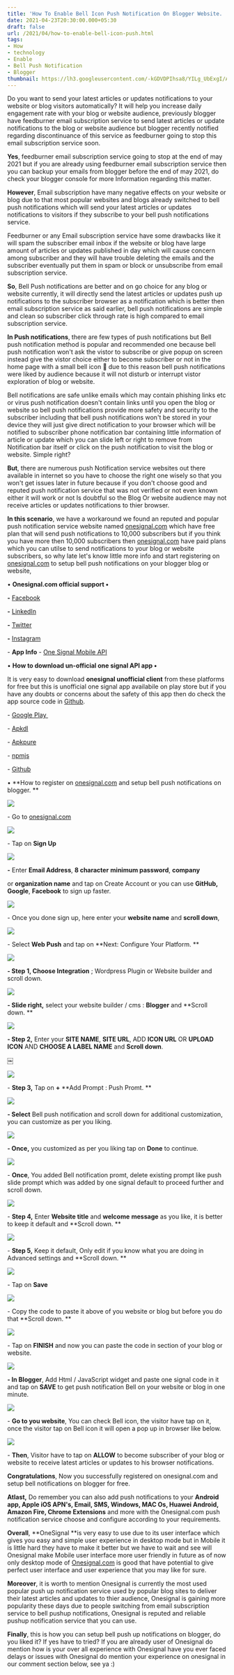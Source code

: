 ```yaml
---
title: 'How To Enable Bell Icon Push Notification On Blogger Website. '
date: 2021-04-23T20:30:00.000+05:30
draft: false
url: /2021/04/how-to-enable-bell-icon-push.html
tags: 
- How
- technology
- Enable
- Bell Push Notification
- Blogger
thumbnail: https://lh3.googleusercontent.com/-kGDVDPIhsa8/YILg_UbExgI/AAAAAAAAEQs/yAiOqzuL6SgdSwDYm_fAfhbj1AQ_HAbkwCLcBGAsYHQ/s1600/1619190007492994-0.png "One Signal - How To Enable Bell Icon Push Notification On Blogger Website."
--- 
```


  

Do you want to send your latest articles or updates notifications to your website or blog visitors automatically? It will help you increase daily engagement rate with your blog or website audience, previously blogger have feedburner email subscription service to send latest articles or update notifications to the blog or website audience but blogger recently notified regarding discontinuance of this service as feedburner going to stop this email subscription service soon. 

  

**Yes**, feedburner email subscription service going to stop at the end of may 2021 but if you are already using feedburner email subscription service then you can backup your emails from blogger before the end of may 2021, do check your blogger console for more Information regarding this matter. 

  

**However**, Email subscription have many negative effects on your website or blog due to that most popular websites and blogs already switched to bell push notifications which will send your latest articles or updates notifications to visitors if they subscribe to your bell push notifications service.

  

Feedburner or any Email subscription service have some drawbacks like it will spam the subscriber email inbox if the website or blog have large amount of articles or updates published in day which will cause concern among subscriber and they will have trouble deleting the emails and the subscriber eventually put them in spam or block or unsubscribe from email subscription service. 

  

**So**, Bell Push notifications are better and on go choice for any blog or website currently, it will directly send the latest articles or updates push up notifications to the subscriber browser as a notification which is better then email subscription service as said earlier, bell push notifications are simple and clean so subscriber click through rate is high compared to email subscription service.

  

**In Push notifications**, there are few types of push notifications but Bell push notification method is popular and recommended one because bell push notification won't ask the vistor to subscribe or give popup on screen instead give the vistor choice either to become subscriber or not in the home page with a small bell icon 🔔 due to this reason bell push notifications were liked by audience because it will not disturb or interrupt vistor exploration of blog or website. 

  

Bell notifications are safe unlike emails which may contain phishing links etc or virus push notification doesn't contain links until you open the blog or website so bell push notifications provide more safety and security to the subscriber including that bell push notifications won't be stored in your device they will just give direct notification to your browser which will be notified to subscriber phone notification bar containing little information of article or update which you can slide left or right to remove from Notification bar itself or click on the push notification to visit the blog or website. Simple right? 

  

**But**, there are numerous push Notification service websites out there available in internet so you have to choose the right one wisely so that you won't get issues later in future because if you don't choose good and reputed push notification service that was not verified or not even known either it will work or not Is doubtful so the Blog Or website audience may not receive articles or updates notifications to thier browser. 

  

**In this scenario**, we have a workaround we found an reputed and popular push notification service website named [onesignal.com](http://onesignal.com) which have free plan that will send push notifications to 10,000 subscribers but if you think you have more then 10,000 subscribers then [onesignal.com](http://onesignal.com) have paid plans which you can utilse to send notifications to your blog or website subscribers, so why late let's know little more info and start registering on [onesignal.com](http://onesignal.com) to setup bell push notifications on your blogger blog or website, 

  

• **Onesignal.com official support •**

**\-** [Facebook](https://www.facebook.com/onesignalapp/)

**\-** [LinkedIn](https://www.linkedin.com/company/onesignal/)

**\-** [Twitter](https://twitter.com/onesignal?s=09)

**\-** [Instagram](https://www.instagram.com/onesignal/)

  

\- **App Info** - [One Signal Mobile API](https://play.google.com/store/apps/details?id=com.sdzshn3.onesignalapi)

  

• **How to download un-official one signal API app •**

It is very easy to download **onesignal unofficial client** from these platforms for free but this is unofficial one signal app availabile on play store but if you have any doubts or concerns about the safety of this app then do check the app source code in [Github](https://github.com/sdzshn3/OneSignalAPI). 

  

\- [Google Play ](https://play.google.com/store/apps/details?id=com.sdzshn3.onesignalapi)

\- [Apkdl](https://apkdl.in/app/details?id=com.sdzshn3.onesignalapi)

\- [Apkpure](https://m.apkpure.com/onesignal-api/br.com.aksr.onesignal)

\- [npmjs](https://www.npmjs.com/package/onesignal-cordova-plugin)

\- [Github](https://github.com/OneSignal/OneSignal-Android-SDK)

  

• **How to register on [onesignal.com](http://onesignal.com) and setup bell push notifications on blogger. **

 **![](https://lh3.googleusercontent.com/-IHYxddfYq8c/YILg-D0dGpI/AAAAAAAAEQo/n1yvo698DDU55EW9nUfJcJayZhi_w8F8gCLcBGAsYHQ/s1600/1619189998020153-1.png)** 

\- Go to [onesignal.com](http://onesignal.com)

  

 ![](https://lh3.googleusercontent.com/-kBq2vt0-9RU/YILg77vot2I/AAAAAAAAEQg/WPZUF6B6Q1MU3HTva0z94eEs9mutNL_hwCLcBGAsYHQ/s1600/1619189987506576-2.png) 

  

\- Tap on **Sign Up**

 **![](https://lh3.googleusercontent.com/-YHxrHQ6X5sw/YILg5JRbUCI/AAAAAAAAEQc/70P9oDvsWCcCXk8CTUglfr6sjfd_9RZ3wCLcBGAsYHQ/s1600/1619189979557075-3.png)** 

**\-** Enter **Email Address**, **8 character** **minimum password**, **company**

or **organization name** and tap on Create Account or you can use **GitHub,** **Google**, **Facebook** to sign up faster. 

  

 ![](https://lh3.googleusercontent.com/-qbhS6vpYZvg/YILg3OM3RKI/AAAAAAAAEQY/YBuohOpS3Ag9aHl-IFuE4Xt8atiUNnfywCLcBGAsYHQ/s1600/1619189968133427-4.png) 

  

\- Once you done sign up, here enter your **website name** and **scroll down**, 

  

 ![](https://lh3.googleusercontent.com/-lYKAfP_BsgM/YILg0QCg6CI/AAAAAAAAEQU/QpPGZknCIk06BBUgKFlU1ckkiKvw9mpIgCLcBGAsYHQ/s1600/1619189963181142-5.png) 

  

\- Select **Web Push** and tap on **Next: Configure Your Platform. **

 **![](https://lh3.googleusercontent.com/-jRt7U-NjLfk/YILgzOniypI/AAAAAAAAEQQ/HCsdfNJSOP4QivaLNqwMa5sNRM2DjzF4wCLcBGAsYHQ/s1600/1619189956435617-6.png)** 

**\- Step 1, Choose Integration** ; Wordpress Plugin or Website builder and scroll down. 

  

 ![](https://lh3.googleusercontent.com/-pJPzVMH344Q/YILgxcdpWnI/AAAAAAAAEQI/dh8egJSIXIkJhW7ZZxr_YLFpzLsXB0ESQCLcBGAsYHQ/s1600/1619189950673522-7.png) 

  

**\- Slide right,** select your website builder / cms : **Blogger** and **Scroll down. **

 **![](https://lh3.googleusercontent.com/-Yw7p7oJ7fyo/YILgv0dyqdI/AAAAAAAAEQA/stu_P6Nuyg01fubtAwS-GMN4CkSJsMOKgCLcBGAsYHQ/s1600/1619189936875564-8.png)** 

**\- Step 2,** Enter your **SITE NAME**, **SITE URL**, ADD **ICON URL** OR **UPLOAD ICON** AND **CHOOSE A LABEL NAME** and **Scroll down**. 

  

￼

 ![](https://lh3.googleusercontent.com/-eebRbBBzfgs/YILgsb05y2I/AAAAAAAAEP8/1xcphm0HiKAGtvvWK6tgGBvEFBxzWHYvACLcBGAsYHQ/s1600/1619189931753343-9.png) 

  

\- **Step 3,** Tap on **+** **Add Prompt : Push Promt. **

 **![](https://lh3.googleusercontent.com/-M0y39JntVvQ/YILgq7Pk9iI/AAAAAAAAEP0/4q8qO6M-4HE4xPKh9i-fKw_MUN-t1cRHgCLcBGAsYHQ/s1600/1619189924440897-10.png)** 

**\- Select** Bell push notification and scroll down for additional customization, you can customize as per you liking. 

  

 ![](https://lh3.googleusercontent.com/-KKEbvKDIi4I/YILgpbbB2PI/AAAAAAAAEPs/vtM7UV-yopAdrpCybWbThIjidMrT9FEwQCLcBGAsYHQ/s1600/1619189919126057-11.png) 

  

**\- Once,** you customized as per you liking tap on **Done** to continue. 

  

 ![](https://lh3.googleusercontent.com/-Af6vT8PexkU/YILgoGJrNQI/AAAAAAAAEPo/BEhsbBFxF7kEGOVElBtFKS1nCGq5uKT3wCLcBGAsYHQ/s1600/1619189911893940-12.png) 

  

\- **Once**, You added Bell notification promt, delete existing prompt like push slide prompt which was added by one signal default to proceed further and scroll down. 

  

 ![](https://lh3.googleusercontent.com/-I0A5RkVVblA/YILgmOMIl1I/AAAAAAAAEPk/4VPAXy_aIV4UDIi9Dl9nenj-htj-bWWdwCLcBGAsYHQ/s1600/1619189903248762-13.png) 

  

  

\- **Step 4,** Enter **Website title** and **welcome** **message** as you like, it is better to keep it default and **Scroll down. **

 **![](https://lh3.googleusercontent.com/--9J8OUNlHX4/YILgkErxUXI/AAAAAAAAEPg/o4BCvhbz4FkAjf0wY3Oa6kt1g7P0yRu5ACLcBGAsYHQ/s1600/1619189897499372-14.png)** 

\- **Step 5,** Keep it default, Only edit if you know what you are doing in Advanced settings and **Scroll down. **

 **![](https://lh3.googleusercontent.com/-hzw5WVtqHws/YILgia86w_I/AAAAAAAAEPc/1BQfOk9uWa0yfI_X6Z-knDMEnblbDmBgACLcBGAsYHQ/s1600/1619189888949965-15.png)** 

  

\- Tap on **Save** 

  

 ![](https://lh3.googleusercontent.com/-lya66cGisMQ/YILggQc9y8I/AAAAAAAAEPU/kFdmKGgg88kFzYW9BpJQWtx2aXqB6WuugCLcBGAsYHQ/s1600/1619189873544766-16.png) 

  

  

\- Copy the code to paste it above of you website or blog but before you do that **Scroll down. **

  

 ![](https://lh3.googleusercontent.com/-LMJWo9e0HAQ/YILgchXXpBI/AAAAAAAAEPQ/5w-NkK_lsUYO7BR68N857G15cId4kJlBQCLcBGAsYHQ/s1600/1619189868245020-17.png) 

  

\- Tap on **FINISH** and now you can paste the code in section of your blog or website. 

  

 ![](https://lh3.googleusercontent.com/-yvioImI0OBI/YILgbf2wdUI/AAAAAAAAEPM/czUsm4p17QcLbA6nO5ENe0waLNQhERqcgCLcBGAsYHQ/s1600/1619189855863013-18.png) 

  

**\- In Blogger**, Add Html / JavaScript widget and paste one signal code in it and tap on **SAVE** to get push notification Bell on your website or blog in one minute. 

  

 ![](https://lh3.googleusercontent.com/-mrwNIvYa7Uo/YILgYeY8b4I/AAAAAAAAEPI/xjTjpx23-4kE549xr_vnexSFOXbE3dMvACLcBGAsYHQ/s1600/1619189830847619-19.png) 

  

\- **Go to you website**, You can check Bell icon, the visitor have tap on it, once the visitor tap on Bell icon it will open a pop up in browser like below. 

  

 ![](https://lh3.googleusercontent.com/-WZ_EuUk9pcY/YILgRzr_LrI/AAAAAAAAEPE/BZmVORtcT8k8uacSJj7qnk8OzlXvxLluwCLcBGAsYHQ/s1600/1619189823219764-20.png) 

  

  

\- **Then**, Visitor have to tap on **ALLOW** to become subscriber of your blog or website to receive latest articles or updates to his browser notifications. 

  

**Congratulations**, Now you successfully registered on onesignal.com and setup bell notifications on blogger for free. 

  

**Atlast,** Do remember you can also add push notifications to your **Android app, Apple iOS APN's, Email, SMS, Windows, MAC Os, Huawei Android, Amazon Fire, Chrome Extensions** and more with the Onesignal.com push notification service choose and configure according to your requirements.   

  

**Overall**, **OneSignal **is very easy to use due to its user interface which gives you easy and simple user experience in desktop mode but in Mobile it is little hard they have to make it better but we have to wait and see will Onesignal make Mobile user interface more user friendly in future as of now only desktop mode of [Onesignal.com](http://Onesignal.com) is good that have potential to give perfect user interface and user experience that you may like for sure.   

  

**Moreover**, it is worth to mention Onesignal is currently the most used popular push up notification service used by popular blog sites to deliver their latest articles and updates to thier audience, Onesignal is gaining more popularity these days due to people switching from email subscription service to bell pushup notifications, Onesignal is reputed and reliable pushup notification service that you can use. 

  

**Finally**, this is how you can setup bell push up notifications on blogger, do you liked it? If yes have to tried? If you are already user of Onesignal do mention how is your over all experience with Onesignal have you ever faced delays or issues with Onesignal do mention your experience on onesignal in our comment section below, see ya :)